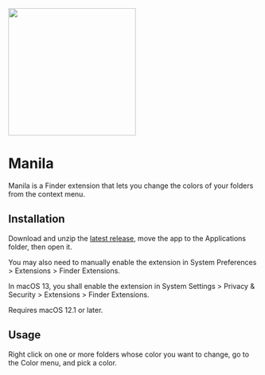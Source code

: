 <img src="icon_256x256@2x.png" width="256">

# Manila
Manila is a Finder extension that lets you change the colors of your folders from the context menu.

## Installation
Download and unzip the [latest release](https://github.com/neilsardesai/Manila/releases/download/v1.0.1/Manila.zip), move the app to the Applications folder, then open it.

You may also need to manually enable the extension in System Preferences > Extensions > Finder Extensions.

In macOS 13, you shall enable the extension in System Settings > Privacy & Security > Extensions > Finder Extensions.

Requires macOS 12.1 or later.

## Usage
Right click on one or more folders whose color you want to change, go to the Color menu, and pick a color.

